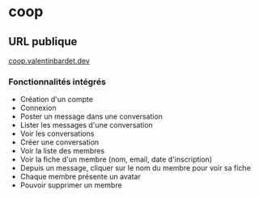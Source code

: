 # coop

## URL publique
[coop.valentinbardet.dev](https://coop.valentinbardet.dev)


### Fonctionnalités intégrés
- Création d'un compte
-  Connexion
- Poster un message dans une conversation
- Lister les messages d'une conversation
- Voir les conversations
- Créer une conversation
- Voir la liste des membres
- Voir la fiche d'un membre (nom, email, date d'inscription)
- Depuis un message, cliquer sur le nom du membre pour voir sa fiche
- Chaque membre présente un avatar 
-  Pouvoir supprimer un membre



